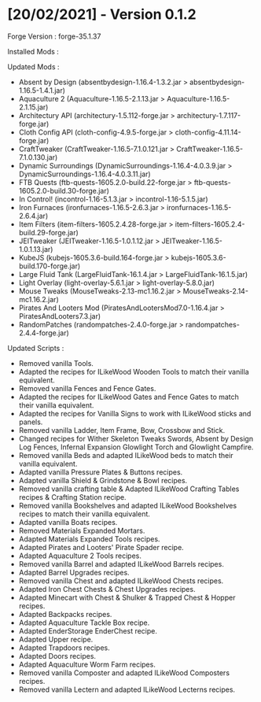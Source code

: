 # [20/02/2021] - Version 0.1.2
Forge Version : forge-35.1.37

Installed Mods :

Updated Mods :

- Absent by Design (absentbydesign-1.16.4-1.3.2.jar > absentbydesign-1.16.5-1.4.1.jar)
- Aquaculture 2 (Aquaculture-1.16.5-2.1.13.jar > Aquaculture-1.16.5-2.1.15.jar)
- Architectury API (architectury-1.5.112-forge.jar > architectury-1.7.117-forge.jar)
- Cloth Config API (cloth-config-4.9.5-forge.jar > cloth-config-4.11.14-forge.jar)
- CraftTweaker (CraftTweaker-1.16.5-7.1.0.121.jar > CraftTweaker-1.16.5-7.1.0.130.jar)
- Dynamic Surroundings (DynamicSurroundings-1.16.4-4.0.3.9.jar > DynamicSurroundings-1.16.4-4.0.3.11.jar)
- FTB Quests (ftb-quests-1605.2.0-build.22-forge.jar > ftb-quests-1605.2.0-build.30-forge.jar)
- In Control! (incontrol-1.16-5.1.3.jar > incontrol-1.16-5.1.5.jar)
- Iron Furnaces (ironfurnaces-1.16.5-2.6.3.jar > ironfurnaces-1.16.5-2.6.4.jar)
- Item Filters (item-filters-1605.2.4.28-forge.jar > item-filters-1605.2.4-build.29-forge.jar)
- JEITweaker (JEITweaker-1.16.5-1.0.1.12.jar > JEITweaker-1.16.5-1.0.1.13.jar)
- KubeJS (kubejs-1605.3.6-build.164-forge.jar > kubejs-1605.3.6-build.170-forge.jar)
- Large Fluid Tank (LargeFluidTank-16.1.4.jar > LargeFluidTank-16.1.5.jar)
- Light Overlay (light-overlay-5.6.1.jar > light-overlay-5.8.0.jar)
- Mouse Tweaks (MouseTweaks-2.13-mc1.16.2.jar > MouseTweaks-2.14-mc1.16.2.jar)
- Pirates And Looters Mod (PiratesAndLootersMod7.0-1.16.4.jar > PiratesAndLooters7.3.jar)
- RandomPatches (randompatches-2.4.0-forge.jar > randompatches-2.4.4-forge.jar)

Updated Scripts :

- Removed vanilla Tools.
- Adapted the recipes for ILikeWood Wooden Tools to match their vanilla equivalent.
- Removed vanilla Fences and Fence Gates.
- Adapted the recipes for ILikeWood Gates and Fence Gates to match their vanilla equivalent.
- Adapted the recipes for Vanilla Signs to work with ILikeWood sticks and panels.
- Removed vanilla Ladder, Item Frame, Bow, Crossbow and Stick.
- Changed recipes for Wither Skeleton Tweaks Swords, Absent by Design Log Fences, Infernal Expansion Glowlight Torch and Glowlight Campfire.
- Removed vanilla Beds and adapted ILikeWood beds to match their vanilla equivalent.
- Adapted vanilla Pressure Plates & Buttons recipes.
- Adapted vanilla Shield & Grindstone & Bowl recipes.
- Removed vanilla crafting table & Adapted ILikeWood Crafting Tables recipes & Crafting Station recipe.
- Removed vanilla Bookshelves and adapted ILikeWood Bookshelves recipes to match their vanilla equivalent.
- Adapted vanilla Boats recipes.
- Removed Materials Expanded Mortars.
- Adapted Materials Expanded Tools recipes.
- Adapted Pirates and Looters' Pirate Spader recipe.
- Adapted Aquaculture 2 Tools recipes.
- Removed vanilla Barrel and adapted ILikeWood Barrels recipes.
- Adapted Barrel Upgrades recipes.
- Removed vanilla Chest and adapted ILikeWood Chests recipes.
- Adapted Iron Chest Chests & Chest Upgrades recipes.
- Adapted Minecart with Chest & Shulker & Trapped Chest & Hopper recipes.
- Adapted Backpacks recipes.
- Adapted Aquaculture Tackle Box recipe.
- Adapted EnderStorage EnderChest recipe.
- Adapted Upper recipe.
- Adapted Trapdoors recipes.
- Adapted Doors recipes.
- Adapted Aquaculture Worm Farm recipes.
- Removed vanilla Composter and adapted ILikeWood Composters recipes.
- Removed vanilla Lectern and adapted ILikeWood Lecterns recipes.
